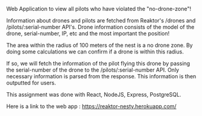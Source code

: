 Web Application to view all pilots who have violated the "no-drone-zone"!

Information about drones and pilots are fetched from Reaktor's /drones and /pilots/:serial-number API's.
Drone information consists of the model of the drone, serial-number, IP, etc and the most important the position!

The area within the radius of 100 meters of the nest is a no drone zone. By doing some calculations we can confirm if a 
drone is within this radius.

If so, we will fetch the information of the pilot flying this drone by passing the serial-number of the drone to the
/pilots/:serial-number API. Only necessary information is parsed from the response. This information is then outputted for users.

This assignment was done with React, NodeJS, Express, PostgreSQL.

Here is a link to the web app : https://reaktor-nesty.herokuapp.com/
